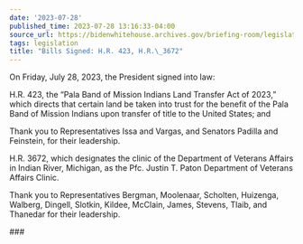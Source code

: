 ```yaml
---
date: '2023-07-28'
published_time: 2023-07-28 13:16:33-04:00
source_url: https://bidenwhitehouse.archives.gov/briefing-room/legislation/2023/07/28/bills-signed-h-r-423-h-r-3672/
tags: legislation
title: "Bills Signed: H.R. 423, H.R.\_3672"
---
```

 
On Friday, July 28, 2023, the President signed into law:  
  
  
H.R. 423, the “Pala Band of Mission Indians Land Transfer Act of 2023,”
which directs that certain land be taken into trust for the benefit of
the Pala Band of Mission Indians upon transfer of title to the United
States; and  
  
Thank you to Representatives Issa and Vargas, and Senators Padilla and
Feinstein, for their leadership.  
  
H.R. 3672, which designates the clinic of the Department of Veterans
Affairs in Indian River, Michigan, as the Pfc. Justin T. Paton
Department of Veterans Affairs Clinic.  
  
Thank you to Representatives Bergman, Moolenaar, Scholten, Huizenga,
Walberg, Dingell, Slotkin, Kildee, McClain, James, Stevens, Tlaib, and
Thanedar for their leadership.

\###
